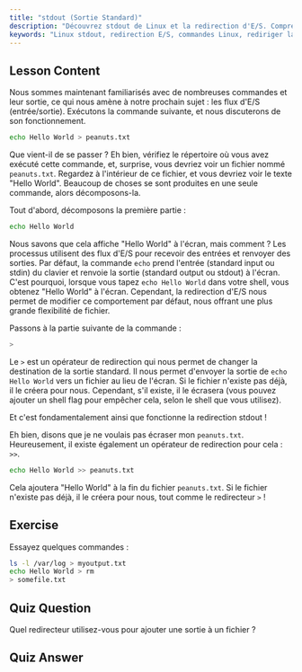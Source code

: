 ```yaml
---
title: "stdout (Sortie Standard)"
description: "Découvrez stdout de Linux et la redirection d'E/S. Comprenez comment rediriger la sortie de commande vers des fichiers à l'aide des opérateurs > et >>. Commencez votre parcours Linux dès aujourd'hui !"
keywords: "Linux stdout, redirection E/S, commandes Linux, rediriger la sortie, tutoriel Linux, Linux pour débutants, guide Linux, script shell"
---
```


## Lesson Content

Nous sommes maintenant familiarisés avec de nombreuses commandes et leur sortie, ce qui nous amène à notre prochain sujet : les flux d'E/S (entrée/sortie). Exécutons la commande suivante, et nous discuterons de son fonctionnement.

```bash
echo Hello World > peanuts.txt
```

Que vient-il de se passer ? Eh bien, vérifiez le répertoire où vous avez exécuté cette commande, et, surprise, vous devriez voir un fichier nommé `peanuts.txt`. Regardez à l'intérieur de ce fichier, et vous devriez voir le texte "Hello World". Beaucoup de choses se sont produites en une seule commande, alors décomposons-la.

Tout d'abord, décomposons la première partie :

```bash
echo Hello World
```

Nous savons que cela affiche "Hello World" à l'écran, mais comment ? Les processus utilisent des flux d'E/S pour recevoir des entrées et renvoyer des sorties. Par défaut, la commande `echo` prend l'entrée (standard input ou stdin) du clavier et renvoie la sortie (standard output ou stdout) à l'écran. C'est pourquoi, lorsque vous tapez `echo Hello World` dans votre shell, vous obtenez "Hello World" à l'écran. Cependant, la redirection d'E/S nous permet de modifier ce comportement par défaut, nous offrant une plus grande flexibilité de fichier.

Passons à la partie suivante de la commande :

```bash
>
```

Le `>` est un opérateur de redirection qui nous permet de changer la destination de la sortie standard. Il nous permet d'envoyer la sortie de `echo Hello World` vers un fichier au lieu de l'écran. Si le fichier n'existe pas déjà, il le créera pour nous. Cependant, s'il existe, il le écrasera (vous pouvez ajouter un shell flag pour empêcher cela, selon le shell que vous utilisez).

Et c'est fondamentalement ainsi que fonctionne la redirection stdout !

Eh bien, disons que je ne voulais pas écraser mon `peanuts.txt`. Heureusement, il existe également un opérateur de redirection pour cela : `>>`.

```bash
echo Hello World >> peanuts.txt
```

Cela ajoutera "Hello World" à la fin du fichier `peanuts.txt`. Si le fichier n'existe pas déjà, il le créera pour nous, tout comme le redirecteur `>` !

## Exercise

Essayez quelques commandes :

```bash
ls -l /var/log > myoutput.txt
echo Hello World > rm
> somefile.txt
```

## Quiz Question

Quel redirecteur utilisez-vous pour ajouter une sortie à un fichier ?

## Quiz Answer

> >

